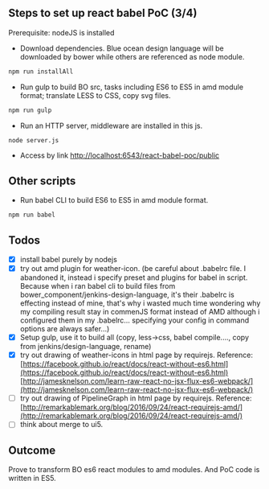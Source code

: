 Steps to set up react babel PoC (3/4)
--------------
Prerequisite: nodeJS is installed

 * Download dependencies. Blue ocean design language will be downloaded by bower while others are referenced as node module.
```sh
npm run installAll
```
 * Run gulp to build BO src, tasks including ES6 to ES5 in amd module format; translate LESS to CSS, copy svg files.
```sh
npm run gulp
```
 * Run an HTTP server, middleware are installed in this js.
```sh
node server.js
```
 * Access by link [http://localhost:6543/react-babel-poc/public](http://localhost:6543/react-babel-poc/public)

Other scripts
--------------
 * Run babel CLI to build ES6 to ES5 in amd module format. 
```sh
npm run babel
```

Todos
--------------
- [x] install babel purely by nodejs
- [x] try out amd plugin for weather-icon. (be careful about .babelrc file. I abandoned it, instead i specify preset and plugins for babel in script. Because when i ran babel cli to build files from bower_component/jenkins-design-language, it's their .babelrc is effecting instead of mine, that's why i wasted much time wondering why my compiling result stay in commenJS format instead of AMD although i configured them in my .babelrc... specifying your config in command options are always safer...)
- [x] Setup gulp, use it to build all (copy, less->css, babel compile...., copy from jenkins/design-language, rename)
- [x] try out drawing of weather-icons in html page by requirejs. Reference: [https://facebook.github.io/react/docs/react-without-es6.html](https://facebook.github.io/react/docs/react-without-es6.html) [http://jamesknelson.com/learn-raw-react-no-jsx-flux-es6-webpack/](http://jamesknelson.com/learn-raw-react-no-jsx-flux-es6-webpack/)
- [ ] try out drawing of PipelineGraph in html page by requirejs. Reference: [http://remarkablemark.org/blog/2016/09/24/react-requirejs-amd/](http://remarkablemark.org/blog/2016/09/24/react-requirejs-amd/)
- [ ] think about merge to ui5.

Outcome
--------------
Prove to transform BO es6 react modules to amd modules. And PoC code is written in ES5.
